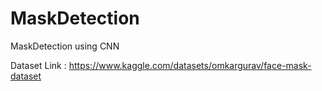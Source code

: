 # MaskDetection
MaskDetection using CNN


Dataset Link : https://www.kaggle.com/datasets/omkargurav/face-mask-dataset
